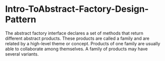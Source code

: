 # Intro-ToAbstract-Factory-Design-Pattern
The abstract factory interface declares a set of methods that return different abstract products. These products are called a family and are related by a high-level theme or concept. Products of one family are usually able to collaborate among themselves. A family of products may have several variants.
